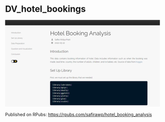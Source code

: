 # DV_hotel_bookings

<img src="https://github.com/safirawp/DV_hotel_bookings/blob/6e62e84bff533ea8b98ad486fab96d7754da81c1/assets/dv_page.PNG">

Published on RPubs: https://rpubs.com/safirawp/hotel_booking_analysis
